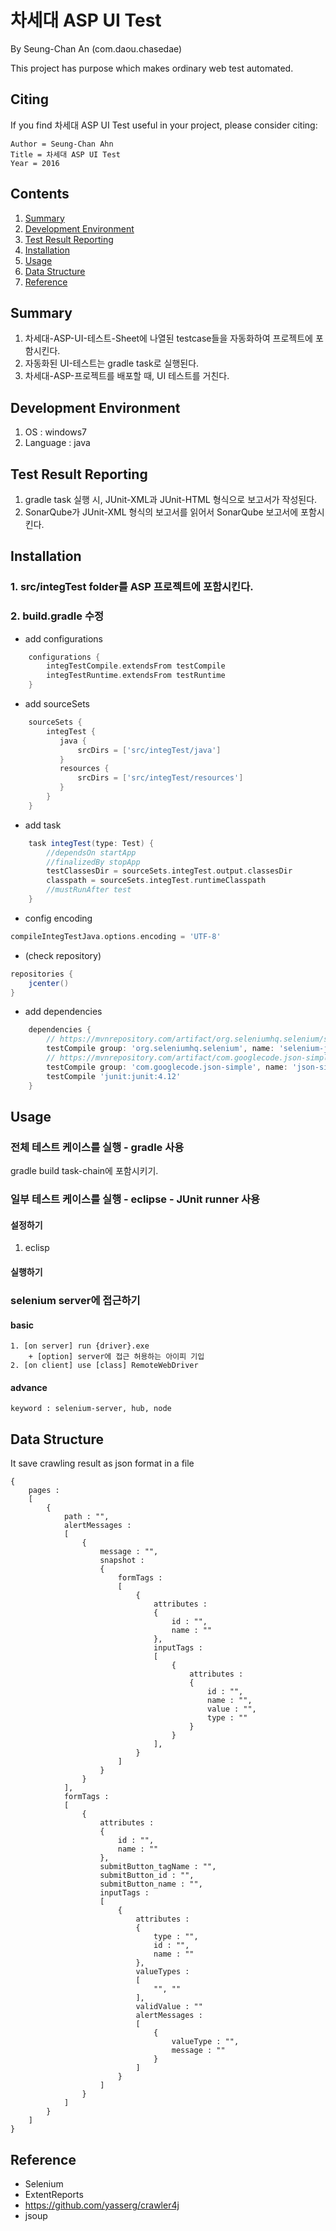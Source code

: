 # 차세대 ASP UI Test

By Seung-Chan An (com.daou.chasedae)

This project has purpose which makes ordinary web test automated.

## Citing

If you find 차세대 ASP UI Test useful in your project, please consider citing:

    Author = Seung-Chan Ahn
    Title = 차세대 ASP UI Test
    Year = 2016

## Contents
1. [Summary](#summary)
4. [Development Environment](#development-environment)
5. [Test Result Reporting](#test-result-reporting)
6. [Installation](#installation)
8. [Usage](#usage)
9. [Data Structure](#data-structure)
10. [Reference](#reference)

## Summary
1. 차세대-ASP-UI-테스트-Sheet에 나열된 testcase들을 자동화하여 프로젝트에 포함시킨다.
2. 자동화된 UI-테스트는 gradle task로 실행된다.
3. 차세대-ASP-프로젝트를 배포할 때, UI 테스트를 거친다.
	
## Development Environment
1. OS : windows7
2. Language : java

## Test Result Reporting
1. gradle task 실행 시, JUnit-XML과 JUnit-HTML 형식으로 보고서가 작성된다.
2. SonarQube가 JUnit-XML 형식의 보고서를 읽어서 SonarQube 보고서에 포함시킨다.

## Installation
### 1. src/integTest folder를 ASP 프로젝트에 포함시킨다.
### 2. build.gradle 수정
+ add configurations

```gradle
	configurations {
		integTestCompile.extendsFrom testCompile
		integTestRuntime.extendsFrom testRuntime
	}
```

+ add sourceSets

```gradle
	sourceSets {
		integTest {
		   java {
			   srcDirs = ['src/integTest/java']
	       }
		   resources {
			   srcDirs = ['src/integTest/resources']
		   }
		}
	}
```

+ add task

```gradle
	task integTest(type: Test) {
		//dependsOn startApp
		//finalizedBy stopApp
		testClassesDir = sourceSets.integTest.output.classesDir
		classpath = sourceSets.integTest.runtimeClasspath
		//mustRunAfter test
	}
```
	
+ config encoding

```gradle
compileIntegTestJava.options.encoding = 'UTF-8'
```	

+ (check repository)

```gradle
repositories {
    jcenter()
}
```
	
+ add dependencies

```gradle
	dependencies {
		// https://mvnrepository.com/artifact/org.seleniumhq.selenium/selenium-java
		testCompile group: 'org.seleniumhq.selenium', name: 'selenium-java', version: '2.41.0'
		// https://mvnrepository.com/artifact/com.googlecode.json-simple/json-simple
		testCompile group: 'com.googlecode.json-simple', name: 'json-simple', version: '1.1.1'
		testCompile 'junit:junit:4.12'
	}
```

## Usage
### 전체 테스트 케이스를 실행 - gradle 사용
gradle build task-chain에 포함시키기.
### 일부 테스트 케이스를 실행 - eclipse - JUnit runner 사용
#### 설정하기
1. eclisp

#### 실행하기

### selenium server에 접근하기
#### basic
	1. [on server] run {driver}.exe
		+ [option] server에 접근 허용하는 아이피 기입
	2. [on client] use [class] RemoteWebDriver
#### advance
	keyword : selenium-server, hub, node

## Data Structure

It save crawling result as json format in a file

	{
		pages :
		[
			{
				path : "",
				alertMessages :
				[
					{
						message : "",
						snapshot :
						{
							formTags :
							[
								{
									attributes :
									{
										id : "",
										name : ""
									},
									inputTags :
									[
										{
											attributes :
											{
												id : "",
												name : "",
												value : "",
												type : ""
											}
										}
									],
								}
							]
						}
					}
				],
				formTags :
				[
					{
						attributes :
						{
							id : "",
							name : ""
						},
						submitButton_tagName : "",
						submitButton_id : "",
						submitButton_name : "",
						inputTags :
						[
							{
								attributes :
								{
									type : "",
									id : "",
									name : ""
								},
								valueTypes :
								[
									"", ""
								],
								validValue : ""
								alertMessages :
								[
									{
										valueType : "",
										message : ""
									}
								]
							}
						]
					}
				]
			}
		]
	}

## Reference

+ Selenium
+ ExtentReports
+ https://github.com/yasserg/crawler4j
+ jsoup